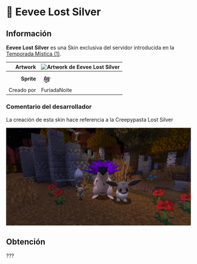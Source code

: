 # 📕 Eevee Lost Silver

## Información

**Eevee Lost Silver** es una Skin exclusiva del servidor introducida en la [Temporada Mística (1)](./).

|                     **Artwork** | ![Artwork de Eevee Lost Silver](../../images/pokemon/temporada-1/eevee-artwork.png)                                                                                    |
| ------------------------------: | -------------------------------------------------------------------------------------------------------------------------------------- |
|                      **Sprite** | ![Sprite de Eevee Lost Silver](../../images/pokemon/pixelween/ls2-sprite.png)                                                          |                                                                                                             |
|                      Creado por | FuriadaNoite                                                                                                                 |


### Comentario del desarrollador
La creación de esta skin hace referencia a la Creepypasta Lost Silver

![Vistazo en el juego a Eevee Lost Silver](../../images/pokemon/pixelween/lostsilver-preview.png)

## Obtención

???

